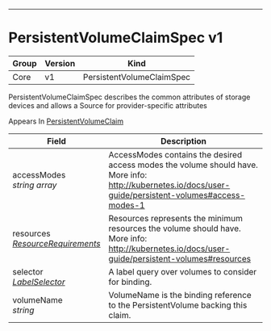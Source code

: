 

-----------
# PersistentVolumeClaimSpec v1



Group        | Version     | Kind
------------ | ---------- | -----------
Core | v1 | PersistentVolumeClaimSpec







PersistentVolumeClaimSpec describes the common attributes of storage devices and allows a Source for provider-specific attributes

<aside class="notice">
Appears In <a href="#persistentvolumeclaim-v1">PersistentVolumeClaim</a> </aside>

Field        | Description
------------ | -----------
accessModes <br /> *string array*  | AccessModes contains the desired access modes the volume should have. More info: http://kubernetes.io/docs/user-guide/persistent-volumes#access-modes-1
resources <br /> *[ResourceRequirements](#resourcerequirements-v1)*  | Resources represents the minimum resources the volume should have. More info: http://kubernetes.io/docs/user-guide/persistent-volumes#resources
selector <br /> *[LabelSelector](#labelselector-unversioned)*  | A label query over volumes to consider for binding.
volumeName <br /> *string*  | VolumeName is the binding reference to the PersistentVolume backing this claim.






